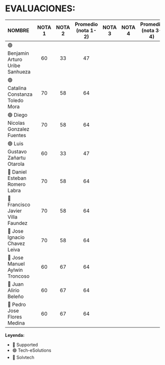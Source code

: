 # EVALUACIONES:

| NOMBRE | NOTA 1 | NOTA 2 | Promedio (nota 1-2) | NOTA 3 | NOTA 4 | Promedio (nota 3-4) | FINAL |
|:-------|:------:|:------:|:------:|:------:|:------:|:------:|:-----:|
| 🟢 Benjamin Arturo Uribe Sanhueza |60|33|47| | | |
| 🟢 Catalina Constanza Toledo Mora |70|58|64| | | |
| 🟢 Diego Nicolas Gonzalez Fuentes |70|58|64| | | |
| 🟢 Luis Gustavo Zañartu Otarola   |60|33|47| | | |
| 🔴 Daniel Esteban Romero Labra    |70|58|64| | | |
| 🔴 Francisco Javier Villa Faundez |70|58|64| | | |
| 🔴 Jose Ignacio Chavez Leiva      |70|58|64| | | |
| 🔵 Jose Manuel Aylwin Troncoso    |60|67|64| | | |
| 🔵 Juan Alirio Beleño             |60|67|64| | | |
| 🔵 Pedro Jose Flores Medina       |60|67|64| | | |

**Leyenda:**
- 🔴 Supported
- 🟢 Tech-eSolutions
- 🔵 Solvtech
